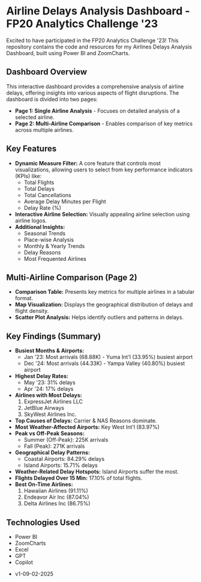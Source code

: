 # Airline Delays Analysis Dashboard - FP20 Analytics Challenge '23

Excited to have participated in the FP20 Analytics Challenge '23! This repository contains the code and resources for my Airlines Delays Analysis Dashboard, built using Power BI and ZoomCharts.

## Dashboard Overview

This interactive dashboard provides a comprehensive analysis of airline delays, offering insights into various aspects of flight disruptions.  The dashboard is divided into two pages:

* **Page 1: Single Airline Analysis** - Focuses on detailed analysis of a selected airline.
* **Page 2: Multi-Airline Comparison** - Enables comparison of key metrics across multiple airlines.

## Key Features

* **Dynamic Measure Filter:**  A core feature that controls most visualizations, allowing users to select from key performance indicators (KPIs) like:
    * Total Flights
    * Total Delays
    * Total Cancellations
    * Average Delay Minutes per Flight
    * Delay Rate (%)
* **Interactive Airline Selection:**  Visually appealing airline selection using airline logos.
* **Additional Insights:**
    * Seasonal Trends
    * Place-wise Analysis
    * Monthly & Yearly Trends
    * Delay Reasons
    * Most Frequented Airlines

## Multi-Airline Comparison (Page 2)

* **Comparison Table:**  Presents key metrics for multiple airlines in a tabular format.
* **Map Visualization:**  Displays the geographical distribution of delays and flight density.
* **Scatter Plot Analysis:**  Helps identify outliers and patterns in delays.

## Key Findings (Summary)

* **Busiest Months & Airports:**
    * Jan '23: Most arrivals (68.88K) - Yuma Int'l (33.95%) busiest airport
    * Dec '24: Most arrivals (44.33K) - Yampa Valley (40.80%) busiest airport
* **Highest Delay Rates:**
    * May '23: 31% delays
    * Apr '24: 17% delays
* **Airlines with Most Delays:**
    1. ExpressJet Airlines LLC
    2. JetBlue Airways
    3. SkyWest Airlines Inc.
* **Top Causes of Delays:** Carrier & NAS Reasons dominate.
* **Most Weather-Affected Airports:** Key West Int'l (83.97%)
* **Peak vs Off-Peak Seasons:**
    * Summer (Off-Peak): 225K arrivals
    * Fall (Peak): 271K arrivals
* **Geographical Delay Patterns:**
    * Coastal Airports: 84.29% delays
    * Island Airports: 15.71% delays
* **Weather-Related Delay Hotspots:** Island Airports suffer the most.
* **Flights Delayed Over 15 Min:** 17.10% of total flights.
* **Best On-Time Airlines:**
    1. Hawaiian Airlines (91.11%)
    2. Endeavor Air Inc (87.04%)
    3. Delta Airlines Inc (86.75%)

## Technologies Used

* Power BI
* ZoomCharts
* Excel
* GPT
* Copilot

- v1-09-02-2025



